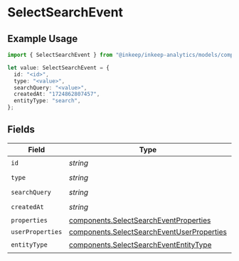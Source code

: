 # SelectSearchEvent

## Example Usage

```typescript
import { SelectSearchEvent } from "@inkeep/inkeep-analytics/models/components";

let value: SelectSearchEvent = {
  id: "<id>",
  type: "<value>",
  searchQuery: "<value>",
  createdAt: "1724862807457",
  entityType: "search",
};
```

## Fields

| Field                                                                                                    | Type                                                                                                     | Required                                                                                                 | Description                                                                                              |
| -------------------------------------------------------------------------------------------------------- | -------------------------------------------------------------------------------------------------------- | -------------------------------------------------------------------------------------------------------- | -------------------------------------------------------------------------------------------------------- |
| `id`                                                                                                     | *string*                                                                                                 | :heavy_check_mark:                                                                                       | N/A                                                                                                      |
| `type`                                                                                                   | *string*                                                                                                 | :heavy_check_mark:                                                                                       | N/A                                                                                                      |
| `searchQuery`                                                                                            | *string*                                                                                                 | :heavy_check_mark:                                                                                       | N/A                                                                                                      |
| `createdAt`                                                                                              | *string*                                                                                                 | :heavy_check_mark:                                                                                       | N/A                                                                                                      |
| `properties`                                                                                             | [components.SelectSearchEventProperties](../../models/components/selectsearcheventproperties.md)         | :heavy_minus_sign:                                                                                       | N/A                                                                                                      |
| `userProperties`                                                                                         | [components.SelectSearchEventUserProperties](../../models/components/selectsearcheventuserproperties.md) | :heavy_minus_sign:                                                                                       | N/A                                                                                                      |
| `entityType`                                                                                             | [components.SelectSearchEventEntityType](../../models/components/selectsearchevententitytype.md)         | :heavy_check_mark:                                                                                       | N/A                                                                                                      |